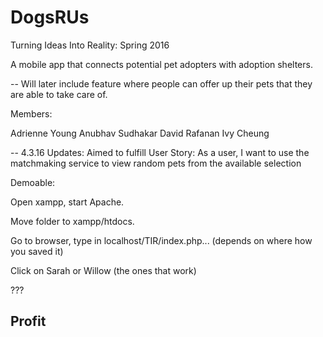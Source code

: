 # DogsRUs
Turning Ideas Into Reality: Spring 2016

A mobile app that connects potential pet adopters with adoption shelters.

-- Will later include feature where people can offer up their pets that they are able to take care of.

Members:

Adrienne Young
Anubhav Sudhakar
David Rafanan
Ivy Cheung

--
4.3.16 Updates:
Aimed to fulfill User Story: As a user, I want to use the matchmaking service to view random pets from the available selection

Demoable: 

Open xampp, start Apache.

Move folder to xampp/htdocs.

Go to browser, type in localhost/TIR/index.php... (depends on where how you saved it)

Click on Sarah or Willow (the ones that work)

???

Profit
--
